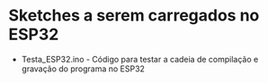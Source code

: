 # Sketches a serem carregados no ESP32
* Testa_ESP32.ino - Código para testar a cadeia de compilação e gravação do programa no ESP32
